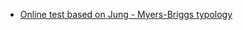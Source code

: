 
- [Online test based on Jung - Myers-Briggs typology](/2006/02/online-test-based-on-jung-myers-briggs-typology/)
